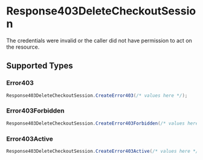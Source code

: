 # Response403DeleteCheckoutSession

The credentials were invalid or the caller did not have permission to act on the resource.


## Supported Types

### Error403

```csharp
Response403DeleteCheckoutSession.CreateError403(/* values here */);
```

### Error403Forbidden

```csharp
Response403DeleteCheckoutSession.CreateError403Forbidden(/* values here */);
```

### Error403Active

```csharp
Response403DeleteCheckoutSession.CreateError403Active(/* values here */);
```
